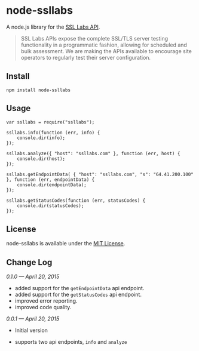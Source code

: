 # node-ssllabs

A node.js library for the [SSL Labs API][1].

> SSL Labs APIs expose the complete SSL/TLS server testing functionality in a programmatic fashion, allowing for scheduled and bulk assessment. We are making the APIs available to encourage site operators to regularly test their server configuration.

## Install

	npm install node-ssllabs

## Usage

	var ssllabs = require("ssllabs");
	
	ssllabs.info(function (err, info) {
		console.dir(info);
	});
	
	ssllabs.analyze({ "host": "ssllabs.com" }, function (err, host) {
		console.dir(host);
	});
	
	ssllabs.getEndpointData( { "host": "ssllabs.com", "s": "64.41.200.100" }, function (err, endpointData) {
		console.dir(endpointData);
	});
	
	ssllabs.getStatusCodes(function (err, statusCodes) {
		console.dir(statusCodes);
	});

## License

node-ssllabs is available under the [MIT License][2].

## Change Log

*0.1.0 — April 20, 2015*

* added support for the `getEndpointData` api endpoint.
* added support for the `getStatusCodes` api endpoint.
* improved error reporting.
* improved code quality.

*0.0.1 — April 20, 2015*

* Initial version
* supports two api endpoints, `info` and `analyze`


  [1]: https://www.ssllabs.com/projects/ssllabs-apis/
  [2]: https://github.com/keithws/node-ssllabs/blob/master/LICENSE
